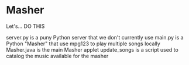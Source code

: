 Masher
======
Let's... DO THIS

server.py is a puny Python server that we don't currently use
main.py is a Python "Masher" that use mpg123 to play multiple songs locally
Masher.java is the main Masher applet
update_songs is a script used to catalog the music available for the masher
